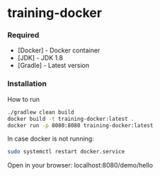 # training-docker
### Required
* [Docker] - Docker container
* [JDK] - JDK 1.8
* [Gradle] - Latest version

### Installation

How to run

```sh
./gradlew clean build
docker build -t training-docker:latest .
docker run -p 8080:8080 training-docker:latest
```

In case docker is not running:

```sh
sudo systemctl restart docker.service
```
Open in your browser:
localhost:8080/demo/hello